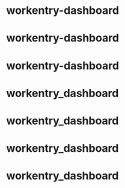 # workentry-dashboard
# workentry-dashboard
# workentry-dashboard
# workentry_dashboard
# workentry_dashboard
# workentry_dashboard
# workentry_dashboard
